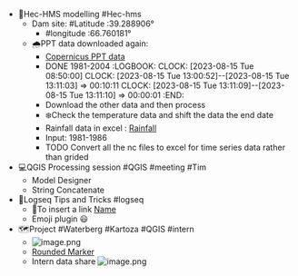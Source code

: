 - 🌊Hec-HMS modelling #Hec-hms
	- Dam site: #Latitude :39.288906°
		- #longitude :66.760181°
	- 🌧️PPT data downloaded again:
		- [Copernicus PPT data](https://cds.climate.copernicus.eu/cdsapp#!/dataset/reanalysis-era5-single-levels?tab=form)
		- DONE  1981-2004 
		  :LOGBOOK:
		  CLOCK: [2023-08-15 Tue 08:50:00]
		  CLOCK: [2023-08-15 Tue 13:00:52]--[2023-08-15 Tue 13:11:03] =>  00:10:11
		  CLOCK: [2023-08-15 Tue 13:11:09]--[2023-08-15 Tue 13:11:10] =>  00:00:01
		  :END:
		- Download the other data and then process
		- ❄️Check the temperature data and shift the data the end date
		- Rainfall data in excel : [Rainfall](https://climateserv.servirglobal.net/map)
		- Input: 1981-1986
		- TODO Convert all the nc files to excel for time series data rather than grided
- 💻️QGIS Processing session #QGIS #meeting #Tim
	- Model Designer
	- String Concatenate
- 📜Logseq Tips and Tricks #logseq
	- 🔗To insert a link [Name](link)
	- Emoji plugin 😃
- 🗺️Project #Waterberg #Kartoza #QGIS #intern
	- ![image.png](../assets/image_1692135087823_0.png)
	- [Rounded Marker](https://gis.stackexchange.com/questions/290381/square-symbol-with-a-number-inside)
	- Intern data share ![image.png](../assets/image_1692138703232_0.png)